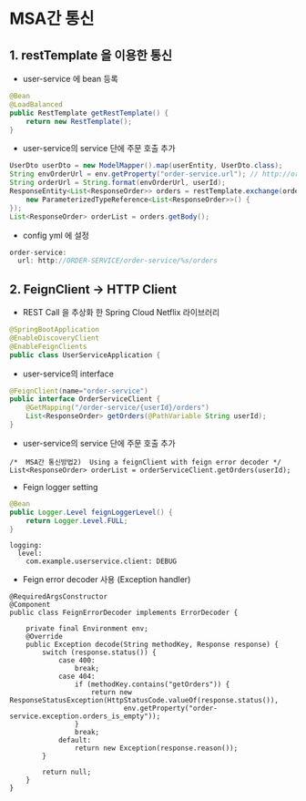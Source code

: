 # MSA간 통신

## 1. restTemplate 을 이용한 통신
- user-service 에 bean 등록
```java
@Bean
@LoadBalanced
public RestTemplate getRestTemplate() {
	return new RestTemplate();
}
```
- user-service의 service 단에 주문 호출 추가
```java
UserDto userDto = new ModelMapper().map(userEntity, UserDto.class);
String envOrderUrl = env.getProperty("order-service.url"); // http://order-service/order-service/%s/orders
String orderUrl = String.format(envOrderUrl, userId);
ResponseEntity<List<ResponseOrder>> orders = restTemplate.exchange(orderUrl, HttpMethod.GET, null,
	new ParameterizedTypeReference<List<ResponseOrder>>() {
});
List<ResponseOrder> orderList = orders.getBody();
```
- config yml 에 설정
```java
order-service:
  url: http://ORDER-SERVICE/order-service/%s/orders
```

## 2. FeignClient -> HTTP Client
- REST Call 을 추상화 한 Spring Cloud Netflix 라이브러리
```JAVA
@SpringBootApplication
@EnableDiscoveryClient
@EnableFeignClients
public class UserServiceApplication {
```
- user-service의 interface 
```JAVA
@FeignClient(name="order-service")
public interface OrderServiceClient {
    @GetMapping("/order-service/{userId}/orders")
    List<ResponseOrder> getOrders(@PathVariable String userId);
}
```
- user-service의 service 단에 주문 호출 추가
```
/*  MSA간 통신방법2)  Using a feignClient with feign error decoder */
List<ResponseOrder> orderList = orderServiceClient.getOrders(userId);
```
- Feign logger setting
```java
@Bean
public Logger.Level feignLoggerLevel() {
	return Logger.Level.FULL;
}
```
```
logging:
  level:
    com.example.userservice.client: DEBUG
```
- Feign error decoder 사용 (Exception handler)
```
@RequiredArgsConstructor
@Component
public class FeignErrorDecoder implements ErrorDecoder {

    private final Environment env;
    @Override
    public Exception decode(String methodKey, Response response) {
        switch (response.status()) {
            case 400:
                break;
            case 404:
                if (methodKey.contains("getOrders")) {
                    return new ResponseStatusException(HttpStatusCode.valueOf(response.status()),
                            env.getProperty("order-service.exception.orders_is_empty"));
                }
                break;
            default:
                return new Exception(response.reason());
        }

        return null;
    }
}
```
